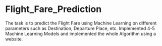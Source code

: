# Flight_Fare_Prediction
The task is to predict the Flight Fare using Machine Learning on different parameters such as Destination, Departure Place, etc. Implemented 4-5 Machine Learning Models and implemented the whole Algorithm using a website.
